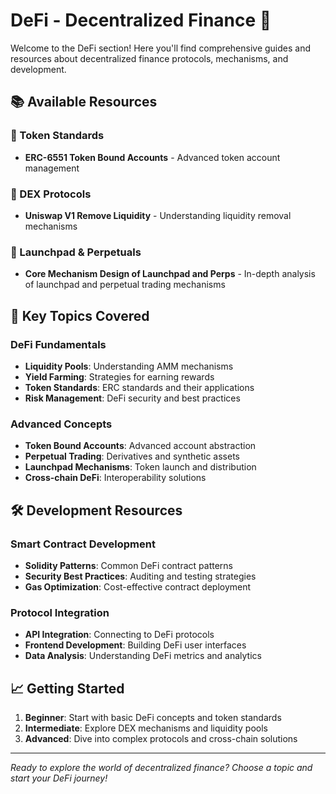 # DeFi - Decentralized Finance 🏦

Welcome to the DeFi section! Here you'll find comprehensive guides and resources about decentralized finance protocols, mechanisms, and development.

## 📚 Available Resources

### 🔗 Token Standards
- **ERC-6551 Token Bound Accounts** - Advanced token account management

### 🔄 DEX Protocols
- **Uniswap V1 Remove Liquidity** - Understanding liquidity removal mechanisms

### 🚀 Launchpad & Perpetuals
- **Core Mechanism Design of Launchpad and Perps** - In-depth analysis of launchpad and perpetual trading mechanisms

## 🎯 Key Topics Covered

### DeFi Fundamentals
- **Liquidity Pools**: Understanding AMM mechanisms
- **Yield Farming**: Strategies for earning rewards
- **Token Standards**: ERC standards and their applications
- **Risk Management**: DeFi security and best practices

### Advanced Concepts
- **Token Bound Accounts**: Advanced account abstraction
- **Perpetual Trading**: Derivatives and synthetic assets
- **Launchpad Mechanisms**: Token launch and distribution
- **Cross-chain DeFi**: Interoperability solutions

## 🛠️ Development Resources

### Smart Contract Development
- **Solidity Patterns**: Common DeFi contract patterns
- **Security Best Practices**: Auditing and testing strategies
- **Gas Optimization**: Cost-effective contract deployment

### Protocol Integration
- **API Integration**: Connecting to DeFi protocols
- **Frontend Development**: Building DeFi user interfaces
- **Data Analysis**: Understanding DeFi metrics and analytics

## 📈 Getting Started

1. **Beginner**: Start with basic DeFi concepts and token standards
2. **Intermediate**: Explore DEX mechanisms and liquidity pools
3. **Advanced**: Dive into complex protocols and cross-chain solutions

---

*Ready to explore the world of decentralized finance? Choose a topic and start your DeFi journey!*
